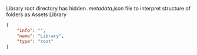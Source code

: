 Library root directory has hidden *.metadata.json* file to interpret structure of folders as Assets Library
```json
{
    "info": "",
    "name": "Library",
    "type": "root"
}
```